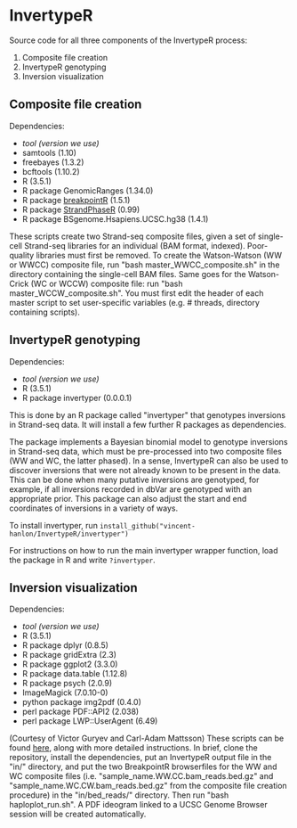 # InvertypeR
Source code for all three components of the InvertypeR process:
1. Composite file creation
2. InvertypeR genotyping 
3. Inversion visualization

Composite file creation
-----------------------
Dependencies:
  - *tool (version we use)*
  - samtools (1.10)
  - freebayes (1.3.2)
  - bcftools (1.10.2)
  - R (3.5.1)
  - R package GenomicRanges (1.34.0)
  - R package [breakpointR](https://bioconductor.org/packages/release/bioc/html/breakpointR.html) (1.5.1)
  - R package [StrandPhaseR](https://github.com/daewoooo/StrandPhaseR) (0.99)
  - R package BSgenome.Hsapiens.UCSC.hg38 (1.4.1)

These scripts create two Strand-seq composite files, given a set of single-cell Strand-seq libraries for an individual (BAM format, indexed). Poor-quality libraries must first be removed. To create the Watson-Watson (WW or WWCC) composite file, run "bash master_WWCC_composite.sh" in the directory containing the single-cell BAM files. Same goes for the Watson-Crick (WC or WCCW) composite file: run "bash master_WCCW_composite.sh". You must first edit the header of each master script to set user-specific variables (e.g. # threads, directory containing scripts). 

InvertypeR genotyping
-----------------------
Dependencies:
  - *tool (version we use)*
  - R (3.5.1)
  - R package invertyper (0.0.0.1)

This is done by an R package called "invertyper" that genotypes inversions in Strand-seq data. It will install a few further R packages as dependencies.

The package implements a Bayesian binomial model to genotype inversions in Strand-seq data, which must be pre-processed into two composite files (WW and WC, the latter phased). In a sense, InvertypeR can also be used to discover inversions that were not already known to be present in the data. This can be done when many putative inversions are genotyped, for example, if all inversions recorded in dbVar are genotyped with an appropriate prior. This package can also adjust the start and end coordinates of inversions in a variety of ways.

To install invertyper, run `install_github("vincent-hanlon/InvertypeR/invertyper")`

For instructions on how to run the main invertyper wrapper function, load the package in R and write `?invertyper`.

Inversion visualization
-----------------------
Dependencies:
  - *tool (version we use)*
  - R (3.5.1)
  - R package dplyr (0.8.5)
  - R package gridExtra (2.3)
  - R package ggplot2 (3.3.0)
  - R package data.table (1.12.8)
  - R package psych (2.0.9)
  - ImageMagick (7.0.10-0)
  - python package img2pdf (0.4.0)
  - perl package PDF::API2 (2.038)
  - perl package LWP::UserAgent (6.49)
  
(Courtesy of Victor Guryev and Carl-Adam Mattsson)
These scripts can be found [here](https://github.com/mattssca/haploplotR), along with more detailed instructions. In brief, clone the repository, install the dependencies, put an InvertypeR output file in the "in/" directory, and put the two BreakpointR browserfiles for the WW and WC composite files (i.e. "sample_name.WW.CC.bam_reads.bed.gz" and "sample_name.WC.CW.bam_reads.bed.gz" from the composite file creation procedure) in the "in/bed_reads/" directory. Then run "bash haploplot_run.sh". A PDF ideogram linked to a UCSC Genome Browser session will be created automatically.
